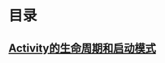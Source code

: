 # 目录

## [Activity的生命周期和启动模式](https://github.com/nullWolf007/Android/blob/master/android-develop-art/Activity%E7%9A%84%E7%94%9F%E5%91%BD%E5%91%A8%E6%9C%9F%E5%92%8C%E5%90%AF%E5%8A%A8%E6%A8%A1%E5%BC%8F.md)
